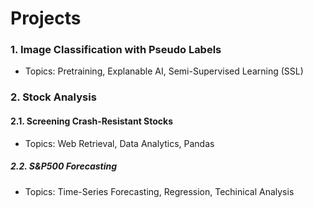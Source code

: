 # Projects

### 1. Image Classification with Pseudo Labels
* Topics: Pretraining, Explanable AI, Semi-Supervised Learning (SSL)
  
### 2. Stock Analysis

#### 2.1. Screening Crash-Resistant Stocks
* Topics: Web Retrieval, Data Analytics, Pandas 

##### 2.2. S&P500 Forecasting
* Topics: Time-Series Forecasting, Regression, Techinical Analysis
